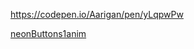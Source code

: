 
https://codepen.io/Aarigan/pen/yLqpwPw


[neonButtons1anim](https://user-images.githubusercontent.com/52601835/213976100-c5e6f6ea-e073-474a-bcb6-19d349f83987.png)
